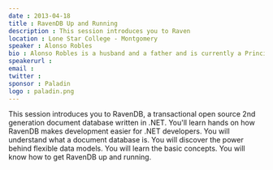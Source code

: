 ```yaml
---
date : 2013-04-18
title : RavenDB Up and Running
description : This session introduces you to Raven
location : Lone Star College - Montgomery
speaker : Alonso Robles
bio : Alonso Robles is a husband and a father and is currently a Principal Consultant at Headspring, a leading software development company. He has developed numerous .NET solutions over the last decade for companies in many industries including finance, insurance, biotech, entertainment, manufacturing, education, technology, and even local government. He has always been interested in machine learning and large data sets and has spent most of his time in the past few years working projects with NoSQL implementations.  
speakerurl : 
email : 
twitter : 
sponsor : Paladin
logo : paladin.png
---
```

This session introduces you to RavenDB, a transactional open source 2nd generation document database written in .NET. You'll learn hands on how RavenDB makes development easier for .NET developers. You will understand what a document database is. You will discover the power behind flexible data models. You will learn the basic concepts. You will know how to get RavenDB up and running.  
